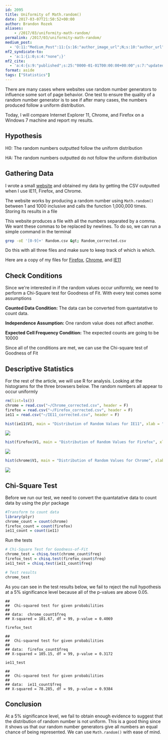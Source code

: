 ```yaml
---
id: 2095
title: Uniformity of Math.random()
date: 2017-03-07T21:50:52+00:00
author: Brandon Rozek
aliases:
    - /2017/03/uniformity-math-random/
permalink: /2017/03/uniformity-math-random/
medium_post:
  - 'O:11:"Medium_Post":11:{s:16:"author_image_url";N;s:10:"author_url";N;s:11:"byline_name";N;s:12:"byline_email";N;s:10:"cross_link";N;s:2:"id";N;s:21:"follower_notification";N;s:7:"license";N;s:14:"publication_id";N;s:6:"status";N;s:3:"url";N;}'
mf2_syndicate-to:
  - 'a:1:{i:0;s:4:"none";}'
mf2_cite:
  - 'a:4:{s:9:"published";s:25:"0000-01-01T00:00:00+00:00";s:7:"updated";s:25:"0000-01-01T00:00:00+00:00";s:8:"category";a:1:{i:0;s:0:"";}s:6:"author";a:0:{}}'
format: aside
tags: ["Statistics"]
---
```

There are many cases where websites use random number generators to influence some sort of page behavior. One test to ensure the quality of a random number generator is to see if after many cases, the numbers produced follow a uniform distribution.

<!--more-->

Today, I will compare Internet Explorer 11, Chrome, and Firefox on a Windows 7 machine and report my results.

## Hypothesis

H0: The random numbers outputted follow the uniform distribution

HA: The random numbers outputted do not follow the uniform distribution

## Gathering Data

I wrote a small [website](http://share.zeropointshift.com/files/2017/03/random.html) and obtained my data by getting the CSV outputted when I use IE11, Firefox, and Chrome.

The website works by producing a random number using `Math.random()` between 1 and 1000 inclusive and calls the function 1,000,000 times. Storing its results in a file

This website produces a file with all the numbers separated by a comma. We want these commas to be replaced by newlines. To do so, we can run a simple command in the terminal

```bash
grep -oE '[0-9]+' Random.csv &gt; Random_corrected.csv
```

Do this with all three files and make sure to keep track of which is which.

Here are a copy of my files for [Firefox](https://brandonrozek.com/wp-content/uploads/2017/03/Firefox_corrected.csv), [Chrome](https://brandonrozek.com/wp-content/uploads/2017/03/Chrome_corrected-1.csv), and [IE11](https://brandonrozek.com/wp-content/uploads/2017/03/IE11_corrected.csv)

## Check Conditions

Since we're interested in if the random values occur uniformly, we need to perform a Chi-Square test for Goodness of Fit. With every test comes some assumptions

**Counted Data Condition:** The data can be converted from quantatative to count data.

**Independence Assumption:** One random value does not affect another.

**Expected Cell Frequency Condition:** The expected counts are going to be 10000

Since all of the conditions are met, we can use the Chi-square test of Goodness of Fit

## Descriptive Statistics

For the rest of the article, we will use R for analysis. Looking at the histograms for the three browsers below. The random numbers all appear to occur uniformly

```R
rm(list=ls())
chrome = read.csv("~/Chrome_corrected.csv", header = F)
firefox = read.csv("~/Firefox_corrected.csv", header = F)
ie11 = read.csv("~/IE11_corrected.csv", header = F)
```

```R
hist(ie11$V1, main = "Distribution of Random Values for IE11", xlab = "Random Value")
```

![](https://brandonrozek.com/wp-content/uploads/2017/03/ie11hist.png) 

```R
hist(firefox$V1, main = "Distribution of Random Values for Firefox", xlab = "Random Value")
```

![](https://brandonrozek.com/wp-content/uploads/2017/03/firefoxhist.png) 

```R
hist(chrome$V1, main = "Distribution of Random Values for Chrome", xlab = "Random Value")
```

![](https://brandonrozek.com/wp-content/uploads/2017/03/chromehist.png) 

## Chi-Square Test

Before we run our test, we need to convert the quantatative data to count data by using the plyr package

```R
#Transform to count data
library(plyr)
chrome_count = count(chrome)
firefox_count = count(firefox)
ie11_count = count(ie11)
```

Run the tests

```R
# Chi-Square Test for Goodness-of-Fit
chrome_test = chisq.test(chrome_count$freq)
firefox_test = chisq.test(firefox_count$freq)
ie11_test = chisq.test(ie11_count$freq)

# Test results
chrome_test
```

As you can see in the test results below, we fail to reject the null hypothesis at a 5% significance level because all of the p-values are above 0.05.

    ## 
    ##  Chi-squared test for given probabilities
    ## 
    ## data:  chrome_count$freq
    ## X-squared = 101.67, df = 99, p-value = 0.4069

`firefox_test`

    ## 
    ##  Chi-squared test for given probabilities
    ## 
    ## data:  firefox_count$freq
    ## X-squared = 105.15, df = 99, p-value = 0.3172

`ie11_test`

    ## 
    ##  Chi-squared test for given probabilities
    ## 
    ## data:  ie11_count$freq
    ## X-squared = 78.285, df = 99, p-value = 0.9384

## Conclusion

At a 5% significance level, we fail to obtain enough evidence to suggest that the distribution of random number is not uniform. This is a good thing since it shows us that our random number generators give all numbers an equal chance of being represented. We can use `Math.random()` with ease of mind.